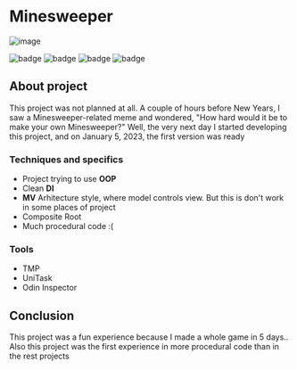 # Minesweeper

![image](https://user-images.githubusercontent.com/73060890/216835887-a8a33654-8e2e-4b24-918f-867331454afc.png)

![badge](https://img.shields.io/static/v1?label=Engine&message=Unity&color=brightgreen&style=for-the-badge)
![badge](https://img.shields.io/static/v1?label=Language&message=C%23&color=blueviolet&style=for-the-badge)
![badge](https://img.shields.io/static/v1?label=architecture&message=MV&color=red&style=for-the-badge)
![badge](https://img.shields.io/static/v1?label=Platform&message=Android&color=blue&style=for-the-badge)

## About project

This project was not planned at all. A couple of hours before New Years, I saw a Minesweeper-related meme and wondered, "How hard would it be to make your own Minesweeper?" Well, the very next day I started developing this project, and on January 5, 2023, the first version was ready

### Techniques and specifics
 - Project trying to use **OOP**
 - Clean **DI**
 - **MV** Arhitecture style, where model controls view. But this is don't work in some places of project
 - Composite Root
 - Much procedural code :(
 
### Tools
 - TMP
 - UniTask
 - Odin Inspector
 
## Conclusion

This project was a fun experience because I made a whole game in 5 days.. Also this project was the first experience in more procedural code than in the rest projects
